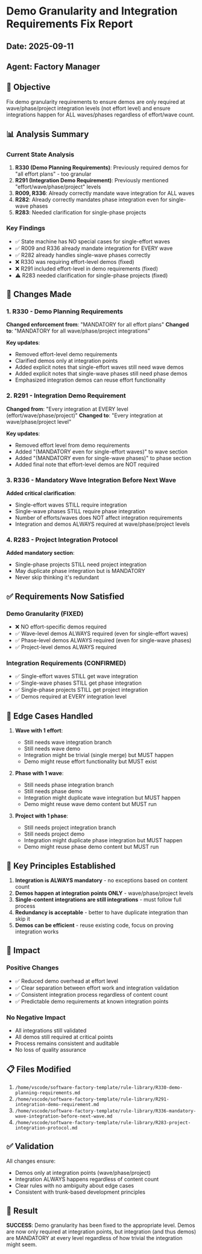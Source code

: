 # Demo Granularity and Integration Requirements Fix Report

## Date: 2025-09-11
## Agent: Factory Manager

## 🎯 Objective
Fix demo granularity requirements to ensure demos are only required at wave/phase/project integration levels (not effort level) and ensure integrations happen for ALL waves/phases regardless of effort/wave count.

## 📊 Analysis Summary

### Current State Analysis
1. **R330 (Demo Planning Requirements)**: Previously required demos for "all effort plans" - too granular
2. **R291 (Integration Demo Requirement)**: Previously mentioned "effort/wave/phase/project" levels
3. **R009, R336**: Already correctly mandate wave integration for ALL waves
4. **R282**: Already correctly mandates phase integration even for single-wave phases
5. **R283**: Needed clarification for single-phase projects

### Key Findings
- ✅ State machine has NO special cases for single-effort waves
- ✅ R009 and R336 already mandate integration for EVERY wave
- ✅ R282 already handles single-wave phases correctly
- ❌ R330 was requiring effort-level demos (fixed)
- ❌ R291 included effort-level in demo requirements (fixed)
- ⚠️ R283 needed clarification for single-phase projects (fixed)

## 🔧 Changes Made

### 1. R330 - Demo Planning Requirements
**Changed enforcement from**: "MANDATORY for all effort plans"
**Changed to**: "MANDATORY for all wave/phase/project integrations"

**Key updates**:
- Removed effort-level demo requirements
- Clarified demos only at integration points
- Added explicit notes that single-effort waves still need wave demos
- Added explicit notes that single-wave phases still need phase demos
- Emphasized integration demos can reuse effort functionality

### 2. R291 - Integration Demo Requirement
**Changed from**: "Every integration at EVERY level (effort/wave/phase/project)"
**Changed to**: "Every integration at wave/phase/project level"

**Key updates**:
- Removed effort level from demo requirements
- Added "(MANDATORY even for single-effort waves)" to wave section
- Added "(MANDATORY even for single-wave phases)" to phase section
- Added final note that effort-level demos are NOT required

### 3. R336 - Mandatory Wave Integration Before Next Wave
**Added critical clarification**:
- Single-effort waves STILL require integration
- Single-wave phases STILL require phase integration
- Number of efforts/waves does NOT affect integration requirements
- Integration and demos ALWAYS required at wave/phase/project levels

### 4. R283 - Project Integration Protocol
**Added mandatory section**:
- Single-phase projects STILL need project integration
- May duplicate phase integration but is MANDATORY
- Never skip thinking it's redundant

## ✅ Requirements Now Satisfied

### Demo Granularity (FIXED)
- ❌ NO effort-specific demos required
- ✅ Wave-level demos ALWAYS required (even for single-effort waves)
- ✅ Phase-level demos ALWAYS required (even for single-wave phases)
- ✅ Project-level demos ALWAYS required

### Integration Requirements (CONFIRMED)
- ✅ Single-effort waves STILL get wave integration
- ✅ Single-wave phases STILL get phase integration
- ✅ Single-phase projects STILL get project integration
- ✅ Demos required at EVERY integration level

## 🎯 Edge Cases Handled

1. **Wave with 1 effort**:
   - Still needs wave integration branch
   - Still needs wave demo
   - Integration might be trivial (single merge) but MUST happen
   - Demo might reuse effort functionality but MUST exist

2. **Phase with 1 wave**:
   - Still needs phase integration branch
   - Still needs phase demo
   - Integration might duplicate wave integration but MUST happen
   - Demo might reuse wave demo content but MUST run

3. **Project with 1 phase**:
   - Still needs project integration branch
   - Still needs project demo
   - Integration might duplicate phase integration but MUST happen
   - Demo might reuse phase demo content but MUST run

## 📝 Key Principles Established

1. **Integration is ALWAYS mandatory** - no exceptions based on content count
2. **Demos happen at integration points ONLY** - wave/phase/project levels
3. **Single-content integrations are still integrations** - must follow full process
4. **Redundancy is acceptable** - better to have duplicate integration than skip it
5. **Demos can be efficient** - reuse existing code, focus on proving integration works

## 🚀 Impact

### Positive Changes
- ✅ Reduced demo overhead at effort level
- ✅ Clear separation between effort work and integration validation
- ✅ Consistent integration process regardless of content count
- ✅ Predictable demo requirements at known integration points

### No Negative Impact
- All integrations still validated
- All demos still required at critical points
- Process remains consistent and auditable
- No loss of quality assurance

## 📋 Files Modified

1. `/home/vscode/software-factory-template/rule-library/R330-demo-planning-requirements.md`
2. `/home/vscode/software-factory-template/rule-library/R291-integration-demo-requirement.md`
3. `/home/vscode/software-factory-template/rule-library/R336-mandatory-wave-integration-before-next-wave.md`
4. `/home/vscode/software-factory-template/rule-library/R283-project-integration-protocol.md`

## ✅ Validation

All changes ensure:
- Demos only at integration points (wave/phase/project)
- Integration ALWAYS happens regardless of content count
- Clear rules with no ambiguity about edge cases
- Consistent with trunk-based development principles

## 🎯 Result

**SUCCESS**: Demo granularity has been fixed to the appropriate level. Demos are now only required at integration points, but integration (and thus demos) are MANDATORY at every level regardless of how trivial the integration might seem.